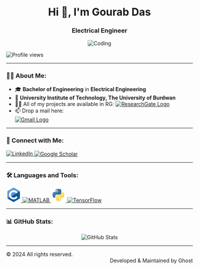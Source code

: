 <h1 align="center">Hi 👋, I'm Gourab Das</h1>
<h3 align="center">Electrical Engineer</h3>

<div align="center">
  <img alt="Coding" width="400" src="https://64.media.tumblr.com/5d497cefd3e13775ce4a612f078b51af/993926488b479631-8a/s540x810/9a6dc1207e513db95187f0886483d8cab8f05d7d.gif">
</div>

<p align="left">
  <img src="https://komarev.com/ghpvc/?username=half-blood-ghost&label=Profile%20views&color=0e75b6&style=flat" alt="Profile views" />
</p>

---

### 👨‍💻 About Me:
- 🎓  **Bachelor of Engineering** in **Electrical Engineering**
- 🏫 **University Institute of Technology, The University of Burdwan**
- 👨‍💻 All of my projects are available in RG:
  <a href="https://www.researchgate.net/profile/Gourab-Das-9" target="_blank" rel="noopener noreferrer">
    <img src="https://upload.wikimedia.org/wikipedia/commons/5/5e/ResearchGate_icon_SVG.svg" 
         alt="ResearchGate Logo" style="width:30px;height:auto;">
  </a>  
- 📫 Drop a mail here:  
  <a href="mailto:gourab@ieee.org" target="_blank" rel="noopener noreferrer">
    <img src="https://upload.wikimedia.org/wikipedia/commons/4/4e/Gmail_Icon.png" 
         alt="Gmail Logo" style="width:30px;height:auto;vertical-align:middle;">
  </a>  

---

### 🤝 Connect with Me:
<p align="left">
  <a href="https://linkedin.com/in/half-blood-ghost" target="_blank">
    <img src="https://raw.githubusercontent.com/rahuldkjain/github-profile-readme-generator/master/src/images/icons/Social/linked-in-alt.svg" alt="LinkedIn" height="30" width="40">
  </a>
  <a href="https://scholar.google.com/citations?user=cTlKpxEAAAAJ&hl=en&authuser=1" target="_blank">
        <img align="center" src="https://upload.wikimedia.org/wikipedia/commons/thumb/c/c7/Google_Scholar_logo.svg/1200px-Google_Scholar_logo.svg.png" alt="Google Scholar" height="40" width="40" />
  </a>
</p>

---

### 🛠️ Languages and Tools:
<p align="left">
  <a href="https://www.cprogramming.com/" target="_blank" rel="noreferrer">
    <img src="https://raw.githubusercontent.com/devicons/devicon/master/icons/c/c-original.svg" alt="C" width="40" height="40">
  </a>
  <a href="https://www.mathworks.com/" target="_blank" rel="noreferrer">
    <img src="https://upload.wikimedia.org/wikipedia/commons/2/21/Matlab_Logo.png" alt="MATLAB" width="40" height="40">
  </a>
  <a href="https://www.python.org" target="_blank" rel="noreferrer">
    <img src="https://raw.githubusercontent.com/devicons/devicon/master/icons/python/python-original.svg" alt="Python" width="40" height="40">
  </a>
  <a href="https://www.tensorflow.org" target="_blank" rel="noreferrer">
    <img src="https://www.vectorlogo.zone/logos/tensorflow/tensorflow-icon.svg" alt="TensorFlow" width="40" height="40">
  </a>
</p>

---

### 📊 GitHub Stats:
<div align="center">
  <img align="center" src="https://github-readme-stats.vercel.app/api?username=half-blood-ghost&show_icons=true&locale=en" alt="GitHub Stats" />
</div>

---

<div align="left">
  © 2024 All rights reserved.
</div>
<div align="right">
  Developed & Maintained by Ghost
</div>

